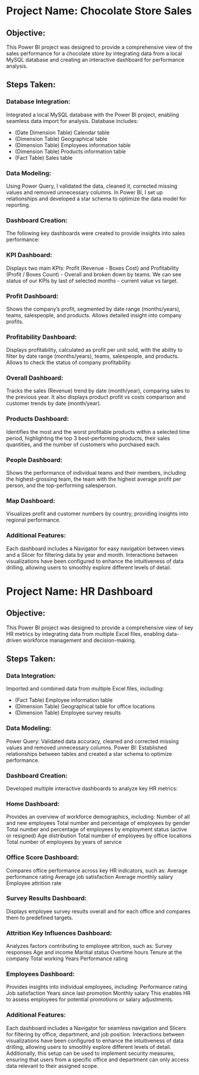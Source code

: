 # Project Name: Chocolate Store Sales


## Objective:
This Power BI project was designed to provide a comprehensive view of the sales performance for a chocolate store by integrating data from a local MySQL database and creating an interactive dashboard for performance analysis.


## Steps Taken:

### Database Integration:
Integrated a local MySQL database with the Power BI project, enabling seamless data import for analysis.
Database includes:
- (Date Dimension Table) Calendar table
- (Dimension Table) Geographical table
- (Dimension Table) Employees information table
- (Dimension Table) Products information table
- (Fact Table) Sales table

### Data Modeling:
Using Power Query, I validated the data, cleaned it, corrected missing values and removed unnecessary columns.
In Power BI, I set up relationships and developed a star schema to optimize the data model for reporting.

### Dashboard Creation:
The following key dashboards were created to provide insights into sales performance:

### KPI Dashboard:
Displays two main KPIs: Profit (Revenue - Boxes Cost) and Profitability (Profit / Boxes Count) - Overall and broken down by teams.
We can see status of our KPIs by last of selected months - current value vs target.

### Profit Dashboard:
Shows the company’s profit, segmented by date range (months/years), teams, salespeople, and products.
Allows detailed insight into company profits.

### Profitability Dashboard:
Displays profitability, calculated as profit per unit sold, with the ability to filter by date range (months/years), teams, salespeople, and products.
Allows to check the status of company profitability.

### Overall Dashboard:
Tracks the sales (Revenue) trend by date (month/year), comparing sales to the previous year. It also displays product profit vs costs comparison and customer trends by date (month/year).

### Products Dashboard:
Identifies the most and the worst profitable products within a selected time period, highlighting the top 3 best-performing products, their sales quantities, and the number of customers who purchased each.

### People Dashboard:
Shows the performance of individual teams and their members, including the highest-grossing team, the team with the highest average profit per person, and the top-performing salesperson.

### Map Dashboard:
Visualizes profit and customer numbers by country, providing insights into regional performance.


### Additional Features:
Each dashboard includes a Navigator for easy navigation between views and a Slicer for filtering data by year and month.
Interactions between visualizations have been configured to enhance the intuitiveness of data drilling, allowing users to smoothly explore different levels of detail.




# Project Name: HR Dashboard


## Objective:
This Power BI project was designed to provide a comprehensive view of key HR metrics by integrating data from multiple Excel files, enabling data-driven workforce management and decision-making.


## Steps Taken:

### Data Integration:
Imported and combined data from multiple Excel files, including:
- (Fact Table) Employee information table
- (Dimension Table) Geographical table for office locations
- (Dimension Table) Employee survey results

### Data Modeling:
Power Query: Validated data accuracy, cleaned and corrected missing values and removed unnecessary columns.
Power BI: Established relationships between tables and created a star schema to optimize performance.

### Dashboard Creation:
Developed multiple interactive dashboards to analyze key HR metrics:

### Home Dashboard:
Provides an overview of workforce demographics, including:
Number of all and new employees
Total number and percentage of employees by gender
Total number and percentage of employees by employment status (active or resigned)
Age distribution
Total number of employees by office locations
Total number of employees by years of service

### Office Score Dashboard:
Compares office performance across key HR indicators, such as:
Average performance rating
Average job satisfaction
Average monthly salary
Employee attrition rate

### Survey Results Dashboard:
Displays employee survey results overall and for each office and compares them to predefined targets.

### Attrition Key Influences Dashboard:
Analyzes factors contributing to employee attrition, such as:
Survey responses
Age and income
Maritial status
Overtime hours
Tenure at the company
Total working Years
Performance rating


### Employees Dashboard:
Provides insights into individual employees, including:
Performance rating
Job satisfaction
Years since last promotion
Monthly salary
This enables HR to assess employees for potential promotions or salary adjustments.

### Additional Features:
Each dashboard includes a Navigator for seamless navigation and Slicers for filtering by office, department, and job position.
Interactions between visualizations have been configured to enhance the intuitiveness of data drilling, allowing users to smoothly explore different levels of detail.
Additionally, this setup can be used to implement security measures, ensuring that users from a specific office and department can only access data relevant to their assigned scope.


